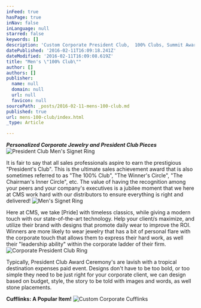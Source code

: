 ```yaml
---
inFeed: true
hasPage: true
inNav: false
inLanguage: null
starred: false
keywords: []
description: 'Custom Corporate President Club,  100% Clubs, Summit Awards'
datePublished: '2016-02-11T16:09:18.241Z'
dateModified: '2016-02-11T16:09:08.619Z'
title: "Men's \"100% Club\""
author: []
authors: []
publisher:
  name: null
  domain: null
  url: null
  favicon: null
sourcePath: _posts/2016-02-11-mens-100-club.md
published: true
url: mens-100-club/index.html
_type: Article

---
```

**_Personalized Corporate Jewelry and President Club Pieces_**
![President Club Men's Signet Ring](https://the-grid-user-content.s3-us-west-2.amazonaws.com/6ff0b69a-4490-4f81-8cdd-004828da4a3a.jpg)

It is fair to say that all sales professionals aspire to earn the prestigious "President's Club".  This is the ultimate sales achievement award that is also sometimes referred to as "The 100% Club", "The Winner's Circle", "The Chairman's Inner Circle", etc.  The value of having the recognition among your peers and your company's executives is a jubilee moment that we here at CMS work hard with our distributors to ensure everything is right and delivered!  ![Men's Signet Ring](https://s3-us-west-2.amazonaws.com/the-grid-img/p/5b0cf87f148753df9ec65fbd20b341ac42174747.jpg)

Here at CMS, we take \[Pride\] with timeless classics, while giving a modern touch with our state-of-the-art technology.  Help your client/s maximize, and utilize their brand with designs that promote daily wear to improve the ROI.  Winners are more likely to wear jewelry that has a bit of personal flare with the corporate touch that allows them to express their hard work, as well their "leadership ability" within the corporate ladder of their firm.
![Corporate President Club Ring](https://the-grid-user-content.s3-us-west-2.amazonaws.com/20bb3bb2-9afa-4e8c-a60c-dc19f52fff87.jpg)

Typically, President Club Award Ceremony's are lavish with a tropical destination expenses paid event.  Designs don't have to be too bold, or too simple they need to be just right for your corporate client, we can design based on budget, style, the story to be told with images and words, as well stone placements.

**Cufflinks: A Popular Item!**
![Custom Corporate Cufflinks](https://the-grid-user-content.s3-us-west-2.amazonaws.com/ad5ed2bc-b25e-4a15-96ce-af3a8e512c2f.jpg)